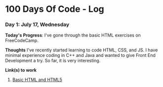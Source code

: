 # 100 Days Of Code - Log

### Day 1: July 17, Wednesday

**Today's Progress**: I've gone through the basic HTML exercises on FreeCodeCamp.

**Thoughts** I've recently started learning to code HTML, CSS, and JS. I have minimal experience coding in C++ and Java and wanted to give Front End Development a try. So far, it is very interesting.

**Link(s) to work**
1. [Basic HTML and HTML5](https://learn.freecodecamp.org/responsive-web-design/basic-html-and-html5)
